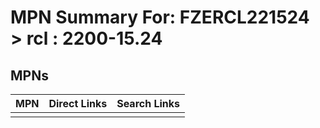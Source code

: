 



# MPN Summary For: FZERCL221524 > rcl : 2200-15.24

## MPNs
  

|MPN|Direct Links|Search Links|
| :--- | :--- | :--- |
||||
